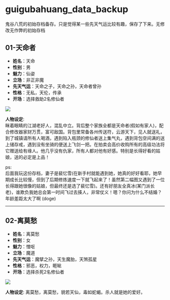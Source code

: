 # guigubahuang_data_backup
鬼谷八荒的初始存档备存。只是觉得某一些先天气运比较有趣，保存了下来。无修改无作弊的初始存档


## 01-天命者
- **姓名**：天命
- **性别**：男
- **魅力**：仙姿
- **立场**：非正非魔
- **先天气运**：天命之子，天命之孙，天命者曾孙
- **性格**：无私，天伦，传承
- **开场**：选择救助2名修仙者

![](https://raw.githubusercontent.com/XHXIAIEIN/guigubahuang_CacheData/main/01_tianmingzhe/01_tianmingzhe.jpg)

**人物设定**:   
眯着眼睛的江湖老好人，混乱中立。背后整个家族全都是天命者(假如有家人)，配合修改器家财万贯，富可敌国。背包里常备各州传送符，云游天下，见人就送礼，到了城镇请所有人喝酒，遇到陷入瓶颈的修仙者送上集气丸，遇到背包空间满的送上储存戒，遇到没有坐骑的便送上飞剑一把。在拍卖会高价收购所有的高级功法将它赠送给有缘人。他几乎没有仇家，所有人都对他有好感。特别是长得好看的姑娘，送的必定是上品！
  
  
ps:  
后面我玩这份存档，妻子是裴忆雪(在新手村就能遇到她，她真的好好看耶，她早期成长比较慢，但到了后期修炼速度一下就飞起来了！虽然第二幅图又遇到了一位长得跟她很像的姑娘，但最终还是选了裴忆雪)。还有好朋友全真冰(某门派长老)，谁欺负我她总会第一时间飞过去揍人，非常仗义！嗯？你问为什么不结婚？年龄差距太大了啊 (doge)
  
  
---
  
## 02-离莫愁
- **姓名**：离莫愁
- **性别**：女
- **魅力**：憎呕
- **立场**：魔道
- **先天气运**：魔擘之孙，天生魔胎，天煞孤星
- **性格**：邪恶，权力，睚眦
- **开场**：选择杀死2名修仙者

![](https://raw.githubusercontent.com/XHXIAIEIN/guigubahuang_CacheData/main/02_limochou/02_limochou.jpg)

**人物设定**: 
离莫愁，离莫愁，貌若天仙，毒如蛇蝎。杀人就是她的爱好。

